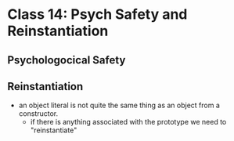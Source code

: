 # Class 14: Psych Safety and Reinstantiation

## Psychologocical Safety

## Reinstantiation

- an object literal is not quite the same thing as an object from a constructor.
  - if there is anything associated with the prototype we need to "reinstantiate"